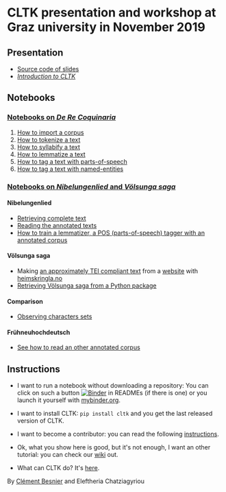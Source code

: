 # CLTK presentation and workshop at Graz university in November 2019

## Presentation 
- [Source code of slides](https://github.com/clemsciences/comparison_sigurdr_siegfried/tree/master/presentation)
- [*Introduction to CLTK*](graz_presentation_06112019.pdf)

## Notebooks

### [Notebooks on *De Re Coquinaria*](https://github.com/Sedictious/apicius)

 1. [How to import a corpus](https://github.com/Sedictious/apicius/blob/master/corpus_importer.ipynb)
 2. [How to tokenize a text](https://github.com/Sedictious/apicius/blob/master/text_tokenization.ipynb)
 3. [How to syllabify a text](https://github.com/Sedictious/apicius/blob/master/syllabification.ipynb)
 4. [How to lemmatize a text](https://github.com/Sedictious/apicius/blob/master/lemmatization.ipynb)
 5. [How to tag a text with parts-of-speech](https://github.com/Sedictious/apicius/blob/master/pos_tagging.ipynb)
 6. [How to tag a text with named-entities](https://github.com/Sedictious/apicius/blob/master/NER.ipynb)
 
 
### [Notebooks on *Nibelungenlied* and *Völsunga saga*](https://github.com/clemsciences/comparison_sigurdr_siegfried)
 
#### Nibelungenlied
- [Retrieving complete text](https://github.com/clemsciences/comparison_sigurdr_siegfried/blob/master/sigurd/nib_augsburg/nibelungen-extraction.ipynb)
- [Reading the annotated texts](https://github.com/clemsciences/comparison_sigurdr_siegfried/blob/master/sigurd/nib_marburg/nibelungenlied-m321-g1.ipynb)
- [How to train a lemmatizer, a POS (parts-of-speech) tagger with an annotated corpus](https://github.com/cltk/middle_high_german_models_cltk)
 
#### Völsunga saga
- Making [an approximately TEI compliant text]((https://github.com/clemsciences/old_norse_corpus/blob/master/norsecorpus/data/heimskringla/V%C3%B6lsunga_saga/tei/volsunga.xml)) from a [website](https://github.com/clemsciences/old_norse_corpus/tree/master/norsecorpus/data/heimskringla/V%C3%B6lsunga_saga/txt) with [heimskringla.no](https://heimskringla.no/wiki/Forside)
- [Retrieving Völsunga saga from a Python package](https://github.com/clemsciences/old_norse_corpus)

#### Comparison
- [Observing characters sets](https://github.com/clemsciences/comparison_sigurdr_siegfried/blob/master/sigurd/notebooks/sigfried_or_sigurdr.ipynb)

#### Frühneuhochdeutsch
- [See how to read an other annotated corpus](https://github.com/clemsciences/historical_german_notebooks)

## Instructions

- I want to run a notebook without downloading a repository: 
You can click on such a button [![Binder](https://mybinder.org/badge_logo.svg)](https://mybinder.org/v2/gh/Sedictious/apicius/master)
in READMEs (if there is one) or you launch it yourself with [mybinder.org](https://mybinder.org/).

- I want to install CLTK: `pip install cltk` and you get the last released version of CLTK.

- I want to become a contributor: you can read the following [instructions](https://github.com/cltk/cltk/wiki/Quickstart-for-contributors).

- Ok, what you show here is good, but it's not enough, I want an other tutorial: you can check our [wiki](https://github.com/cltk/cltk/wiki) out.

- What can CLTK do? It's [here](http://docs.cltk.org/en/latest/index.html).

 
By [Clément Besnier](https://www.clementbesnier.fr) and Eleftheria Chatziagyriou
 

